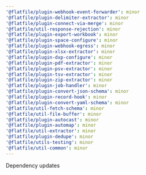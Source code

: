 ```yaml
---
'@flatfile/plugin-webhook-event-forwarder': minor
'@flatfile/plugin-delimiter-extractor': minor
'@flatfile/plugin-connect-via-merge': minor
'@flatfile/util-response-rejection': minor
'@flatfile/plugin-export-workbook': minor
'@flatfile/plugin-space-configure': minor
'@flatfile/plugin-webhook-egress': minor
'@flatfile/plugin-xlsx-extractor': minor
'@flatfile/plugin-dxp-configure': minor
'@flatfile/plugin-pdf-extractor': minor
'@flatfile/plugin-psv-extractor': minor
'@flatfile/plugin-tsv-extractor': minor
'@flatfile/plugin-zip-extractor': minor
'@flatfile/plugin-job-handler': minor
'@flatfile/plugin-convert-json-schema': minor
'@flatfile/plugin-record-hook': minor
'@flatfile/plugin-convert-yaml-schema': minor
'@flatfile/util-fetch-schema': minor
'@flatfile/util-file-buffer': minor
'@flatfile/plugin-autocast': minor
'@flatfile/plugin-automap': minor
'@flatfile/util-extractor': minor
'@flatfile/plugin-dedupe': minor
'@flatfile/utils-testing': minor
'@flatfile/util-common': minor
---
```


Dependency updates
